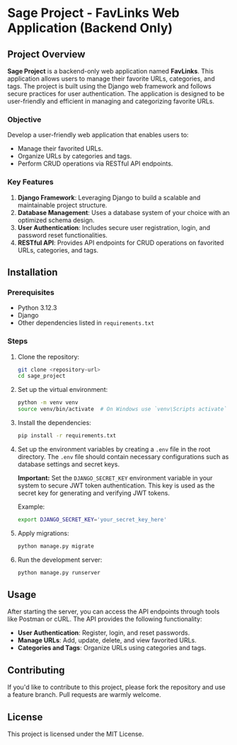 
# Sage Project - FavLinks Web Application (Backend Only)

## Project Overview

**Sage Project** is a backend-only web application named **FavLinks**. This application allows users to manage their favorite URLs, categories, and tags. The project is built using the Django web framework and follows secure practices for user authentication. The application is designed to be user-friendly and efficient in managing and categorizing favorite URLs.

### Objective

Develop a user-friendly web application that enables users to:

- Manage their favorited URLs.
- Organize URLs by categories and tags.
- Perform CRUD operations via RESTful API endpoints.

### Key Features

1. **Django Framework**: Leveraging Django to build a scalable and maintainable project structure.
2. **Database Management**: Uses a database system of your choice with an optimized schema design.
3. **User Authentication**: Includes secure user registration, login, and password reset functionalities.
4. **RESTful API**: Provides API endpoints for CRUD operations on favorited URLs, categories, and tags.

## Installation

### Prerequisites

- Python 3.12.3
- Django
- Other dependencies listed in `requirements.txt`

### Steps

1. Clone the repository:
   ```bash
   git clone <repository-url>
   cd sage_project
   ```

2. Set up the virtual environment:
   ```bash
   python -m venv venv
   source venv/bin/activate  # On Windows use `venv\Scripts activate`
   ```

3. Install the dependencies:
   ```bash
   pip install -r requirements.txt
   ```

4. Set up the environment variables by creating a `.env` file in the root directory. The `.env` file should contain necessary configurations such as database settings and secret keys.

   **Important:** Set the `DJANGO_SECRET_KEY` environment variable in your system to secure JWT token authentication. This key is used as the secret key for generating and verifying JWT tokens.

   Example:
   ```bash
   export DJANGO_SECRET_KEY='your_secret_key_here'
   ```

5. Apply migrations:
   ```bash
   python manage.py migrate
   ```

6. Run the development server:
   ```bash
   python manage.py runserver
   ```

## Usage

After starting the server, you can access the API endpoints through tools like Postman or cURL. The API provides the following functionality:

- **User Authentication**: Register, login, and reset passwords.
- **Manage URLs**: Add, update, delete, and view favorited URLs.
- **Categories and Tags**: Organize URLs using categories and tags.

## Contributing

If you'd like to contribute to this project, please fork the repository and use a feature branch. Pull requests are warmly welcome.

## License

This project is licensed under the MIT License.